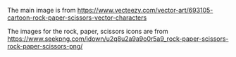 The main image is from https://www.vecteezy.com/vector-art/693105-cartoon-rock-paper-scissors-vector-characters

The images for the rock, paper, scissors icons are from https://www.seekpng.com/idown/u2q8u2a9a9o0r5a9_rock-paper-scissors-rock-paper-scissors-png/

